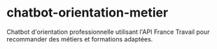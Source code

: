 # chatbot-orientation-metier
Chatbot d'orientation professionnelle utilisant l'API France Travail pour recommander des métiers et formations adaptées.
